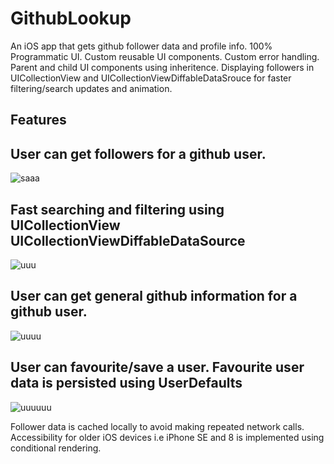 # GithubLookup
An iOS app that gets github follower data and profile info.
100% Programmatic UI.
Custom reusable UI components.
Custom error handling.
Parent and child UI components using inheritence.
Displaying followers in UICollectionView and UICollectionViewDiffableDataSrouce for faster filtering/search updates and animation.

## Features

##  User can get followers for a github user.
![saaa](https://github.com/jjcode22/GHLookup/assets/108716229/3bfa0942-b085-45e9-a822-603342f2e46d)


## Fast searching and filtering using UICollectionView UICollectionViewDiffableDataSource
![uuu](https://github.com/jjcode22/GHLookup/assets/108716229/45fa2eb1-2d87-488e-a403-8ff6528691f2)



## User can get general github information for a github user.
![uuuu](https://github.com/jjcode22/GHLookup/assets/108716229/cd67912c-bd43-44d2-85db-90ce23b2753d)


## User can favourite/save a user. Favourite user data is persisted using UserDefaults
![uuuuuu](https://github.com/jjcode22/GHLookup/assets/108716229/463f6c9d-f2ec-48fe-a7a1-d0596ccc77ae)


Follower data is cached locally to avoid making repeated network calls.
Accessibility for older iOS devices i.e iPhone SE and 8 is implemented using conditional rendering.


